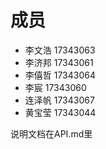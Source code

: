 # 成员

- 李文浩 17343063
- 李济邦 17343061
- 李僖哲 17343064
- 李宸   17343060
- 连泽帆 17343067
- 黄宝莹 17343044

说明文档在API.md里

